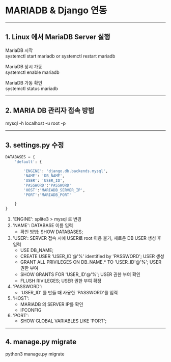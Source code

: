 # MARIADB & Django 연동

---------------------------------------------------------------------------------------------

## 1. Linux 에서 MariaDB Server 실행

MariaDB 시작  
systemctl start mariadb or systemctl restart mariadb  
  
MariaDB 상시 가동  
systemctl enable mariadb  

MariaDB 가동 확인  
systemctl status mariadb  

---------------------------------------------------------------------------------------------

## 2. MARIA DB 관리자 접속 방법

mysql -h localhost -u root -p

---------------------------------------------------------------------------------------------

## 3. settings.py 수정

```python
DATABASES = {
    'default': {

        'ENGINE': 'django.db.backends.mysql',
        'NAME': 'DB_NAME',
        'USER': 'USER_ID',
        'PASSWORD':'PASSWORD'
        'HOST':'MARIADB_SERVER_IP',
        'PORT':'MARIADB_PORT'

    }
}
```

1) 'ENGINE': splite3 > mysql 로 변경
2) 'NAME': DATABASE 이름 입력
   - 확인 방법: SHOW DATABASES;
3) 'USER': SERVER 접속 시에 USER로 root 이용 불가, 새로운 DB USER 생성 후 입력
   - USE DB_NAME;
   - CREATE USER 'USER_ID'@'%' identified by 'PASSWORD'; USER 생성
   - GRANT ALL PRIVILEGES ON DB_NAME.* TO 'USER_ID'@'%'; USER 권한 부여
   - SHOW GRANTS FOR 'USER_ID'@'%'; USER 권한 부여 확인
   - FLUSH RIVILEGES; USER 권한 부여 확정
4) 'PASSWORD': 
   - 'USER_ID' 를 만들 때 사용한 'PASSWORD'를 입력
5) 'HOST':
   - MARIADB 의 SERVER IP를 확인
   - IFCONFIG
6) 'PORT':
   - SHOW GLOBAL VARIABLES LIKE 'PORT';
---------------------------------------------------------------------------------------------

## 4. manage.py migrate

python3 manage.py migrate


